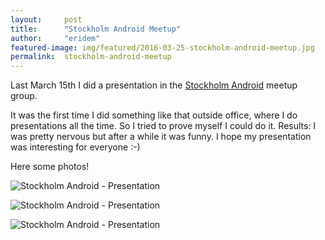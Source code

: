 ```yaml
---
layout:     post
title:      "Stockholm Android Meetup"
author:     "eridem"
featured-image: img/featured/2016-03-25-stockholm-android-meetup.jpg
permalink:  stockholm-android-meetup
---
```


Last March 15th I did a presentation in the [Stockholm Android](http://www.meetup.com/STHLM-Android/) meetup group.

It was the first time I did something like that outside office, where I do presentations all the time. So I tried to prove myself I could do it. Results: I was pretty nervous but after a while it was funny. I hope my presentation was interesting for everyone :-)

Here some photos!

![Stockholm Android - Presentation](/img/posts/2016-03-25-stockholm-android-meetup/1.jpg)

![Stockholm Android - Presentation](/img/posts/2016-03-25-stockholm-android-meetup/2.jpg)

![Stockholm Android - Presentation](/img/posts/2016-03-25-stockholm-android-meetup/3.jpg)
